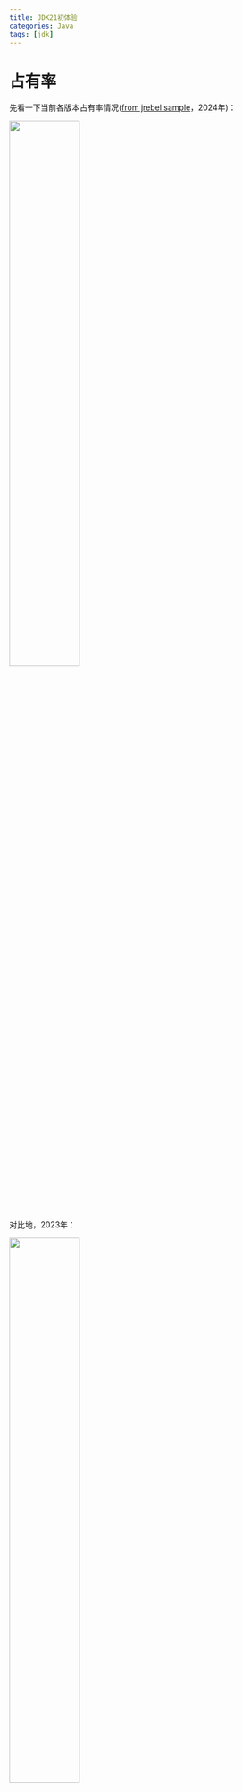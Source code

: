 ```yaml
---
title: JDK21初体验
categories: Java
tags: [jdk]
---
```

# 占有率
先看一下当前各版本占有率情况([from jrebel sample](https://www.jrebel.com/success/resources/2024-Java-developer-productivity-report)，2024年)：
<p align = "left">
<img  src="https://oss-ata.alibaba.com/article/2024/07/daf49687-876b-4fa4-82be-9178ea26befb.png" width="50%" />
</p>

对比地，2023年：
<p align = "left">
<img  src="https://oss-ata.alibaba.com/article/2024/07/8cd802ad-f39e-403e-81fc-178a20e37be1.png" width="50%" />
</p>
可见高版本的占有率正在快速升高。
可是，正如IPv6的处境类似，在探讨IPv6的普及为什么变成了现在这样一个长久拖沓的事情时，一个普遍的观点是：缺乏核心场景，即目前并没有一个爆发性的应用场景是IPv6应付得了但IPv4无法应对的——那何必花这冤枉钱和精力呢？

# 新特性
那我们来看看JDK roadmap至今的变化：
|版本|发布时间|核心new feature|
|  ----  | ----  | ----  |
| JDK8 | 2014.3 | λ 、 Stream |
| JDK11 | 2018.9 | 模块化，var关键字，增强的集合等类库 |
| JDK17 | 2021.9 | ZGC转正、switch模式匹配 |
| JDK21 | 2023.9 | 虚拟线程、分代ZGC、[GraalVM版本的JDK21](https://www.oracle.com/java/graalvm/what-is-graalvm) |

注: 以switch模式匹配为例，正式引入是在jdk14，这里只讨论LTS版本的变化，所以其可用的第一个LST版本是JDK17，具体一些新特性的引入可以去Oracle官网等处查看，比如https://www.javatpoint.com/java-8-vs-java-11

JDK11除了模块化似乎没有其他特别值得关注的变化，这个LTS在服务端场景显然没有足够的吸引力，但从低于JDK9的版本升级的话，最好选择这个LTS，因为后面的JDK17改动就比较大了。
JDK17呢？撇开几个漂亮的语法糖，这个LTS拥有转正的ZGC(但没有分代的ZGC)。个人认为ZGC带来的改变是肉眼可见的，但生产环境还是再观望观望吧。
JDK21是23年9月发布的，此时距离JDK8的发布差不多已经10年的时间，但前者受到的关注显然没有那么多，这与它所拥有的new feature相比似乎显得有些落寞。个人认为，其引入的上述三个核心新特性中的任意一个，都足够有升级的说服力。
Pandora、HSF等核心组件也已经于23年甚至更早的时间适配了JDK21、Spring Boot3.x，但升级过程还是会遇到一些障碍，个人踩过的坑见: [运营工作台应用治理](https://ata.atatech.org/articles/11000267599)

以下简单记录三个主要的feature内容。

# 虚拟线程
官方demo这里就不贴了，直接看实际场景的的一个case，批量读取IC的对比：
虚拟线程: 
```java
List<ItemInfoDTO> list = new ArrayList<>();
// 每个id提交一个虚拟线程，并执行
try (var executor = Executors.newVirtualThreadPerTaskExecutor()) { 
    itemIds.forEach(i -> executor.submit(() -> {
        list.addAll(doQuery(i));
    }));
}
```

传统线程池: 
```java
// 维护一个线程池，传统操作
public final static ExecutorService pool = new ThreadPoolExecutor(20,
        20, 1000L,
        TimeUnit.SECONDS,
        new LinkedBlockingQueue<>(5000),
        new ThreadPoolExecutor.AbortPolicy());

private List<ItemInfoDTO> batchQuery(Collection<Long> itemIds) {  
    // MultiThreadExecutor是一个自定义的多线程执行器，分批处理
    MultiThreadExecutor<Long, ItemInfoDTO, Object> multiThreadExecutor = MultiThreadExecutor.<Long, ItemInfoDTO, Object>builder()
            .partition(20)
            .divisionModels(itemIds)
            .build();
    return multiThreadExecutor.parallelRun(pool,
            new MultiThreadExecutor.MultiThreadExecutable<>() {
                @Override
                public List<ItemInfoDTO> callable(List<Long> divisionModelPartitions) {
                    return doQuery(divisionModelPartitions);
                }
            });
}
```

## 差异
首先是代码组织形式的变化，虚拟线程不需要“小心谨慎”地设定几个核心参数并维护一个池化的线程池，需要的时候直接新建一个虚拟线程扔给执行器即可，即便8C16G的生产环境机器，也可以轻松撑起数万个虚拟线程。甚至在多数场景连虚拟线程的数量都不需要考虑——当然极端场景是否会有激凸流量导致虚拟线程数异常大还是要考虑的。
性能和资源占用这里没有做深入对比，性能方面仅从接口层面对比了同时期一段时间内的调用，RT变化不大。以下是几个相关的虚拟线程实践或性能对比分析：
[Benchmark JDBC connectors and Java 21 virtual threads](https://mariadb.com/resources/blog/benchmark-jdbc-connectors-and-java-21-virtual-threads/)
[Virtual Threads Performance in Spring Boot](https://blog.fastthread.io/virtual-threads-performance-in-spring-boot/)
[Optimizing Java Performance With Virtual Threads, Reactive Programming, and MongoDB](https://www.mongodb.com/developer/languages/java/virtual-threads-reactive-programming/)
[Performance of Java virtual threads compared to native threads](https://www.reddit.com/r/java/comments/199wsil/performance_of_java_virtual_threads_compared_to/)

# 分代ZGC
首先ZGC并不是全方位更优秀的选项，它只是未来的发展方向，着眼当下，还未完全成熟，对比如下：
<p align = "left">
<img src="https://oss-ata.alibaba.com/article/2024/07/b29a4236-1e4f-4500-a258-ce65633b653c.png" width="60%" />
</p>

## 生产环境表现
<p align = "left">
<img src="https://oss-ata.alibaba.com/article/2024/07/8ab7a941-cc93-4872-bc3f-746862e992d7.png" width="60%" />
</p>

<p align = "left">
<img src="https://oss-ata.alibaba.com/article/2024/07/703ccd97-8bff-4f88-9ce0-8528c53ddf7a.png" width="60%" />
</p>
似乎已经建成了它的亚毫秒级停顿时间模型，但这个生产环境的应用承载的业务很轻，谨慎乐观看待。

## Benchmark
SPEC-JBB给出的benchmark
### Throughput
可见 JDK 17 以来的增益不大。但，JDK 8 与 G1 和 Parallel 的最新 JDK 之间存在显著差异。从性能角度来看，至少应该放弃 JDK 8。
<p align = "left">
<img src="https://oss-ata.alibaba.com/article/2024/07/aef5eebc-522e-4678-92f5-85abc7991817.png" width="60%" />
</p>

### Latency
G1 在 JDK 8 和 JDK 17 之间变化巨大，JDK 21 在此基础上有稍好的表现。这里要注意，JDK 8 和 JDK 17 之间经历了 7 年多的迭代优化，而 JDK 17 到 21 只有两年。时间跨度短，加之 GC 现在已经运行良好，因此很难在像这样的大型基准测试中获得巨大的进步。
<p align = "left">
<img src="https://oss-ata.alibaba.com/article/2024/07/df571122-8aac-474e-9ac5-9df27aee48df.png" width="60%" />
</p>

在分代 ZGC 中，可以看到与传统模式之间的显著变化。注意，这种增益大部分来自吞吐量得分的提高。两种 ZGC 模式的暂停长度差别不大，都远低于 1 毫秒。不过，从最坏情况的延迟来看，分代 ZGC 略优于传统模式。
<p align = "left">
<img src="https://oss-ata.alibaba.com/article/2024/07/44facf66-03ed-45f4-b42f-c17830bf9463.png" width="60%" />
</p>

### Footprint
在固定负载下运行基准测试时的峰值内存开销。从这个角度来看，Parallel 非常稳定。对于 G1，过去十年已经优化了许多效率低下的问题，由此节省的成本非常可观，在这个基准测试中，G1 是内存效率最高的收集器。
<p align = "left">
<img src="https://oss-ata.alibaba.com/article/2024/07/c92fef87-8b27-4471-a5e1-f02cbba395d7.png" width="60%" />
</p>

# GraalVM for JDK21
个人更倾向于把目前尚未成熟的GraalVM看作是占地盘用的，用以缓解JAVA之与GO/RUST/JS等语言的竞争中某些场景下处于劣势的焦虑——显然对云原生支持不足的焦虑: GO具有后发的先天适配优势，JVM在这里甚至是个负担——容器化部署的场景，我们需要的是一款具有优秀GC能力的本地语言，不需要再加一层VM，容器本身就可以充当/已经是VM层。GraalVM试图用JIT+AOT追平GO的优势，当然这或许会是个漫长的过程——甚至是个无法完成的目标，就像JetBrains试图采用Fleet以及一个长得非常像VS Code的全新IDEA UI来攫取云端编辑器/IDE份额的努力一样，即便最终很可能获得跟Atom编辑器一样的结果，但还是要争取，没有人会原地踏步，GO2.0草案同样有许多振奋人心的东西，所有这些对开发者来说应该算是幸事。

## what is...
从
<p align = "left">
<img src="https://oss-ata.alibaba.com/article/2024/07/13e86fa0-160f-4b42-beff-b85b56cd4054.png" width="60%" />
</p>

到：
<p align = "left">
<img src="https://oss-ata.alibaba.com/article/2024/07/08def59d-8c0e-49a6-a2f1-ac3df22c3111.png" width="60%" />
</p>
<p align = "left">
<img src="https://oss-ata.alibaba.com/article/2024/07/9e729f67-0180-4ac9-a904-d0bdb15febea.png" width="60%" />
</p>

## openJDK->GraalVM
<p align = "left">
<img src="https://oss-ata.alibaba.com/article/2024/07/f9386714-bd25-4054-b5b2-ac640cc72f62.png" width="60%" />
</p>

Graal编译器和C2编译器的性能比较：
<p align = "left">
<img src="https://oss-ata.alibaba.com/article/2024/07/c43d525e-9208-43e3-9c57-b486cafbedde.png" width="60%" />
</p>

Microprofile框架性能比较：
<p align = "left">
<img src="https://oss-ata.alibaba.com/article/2024/07/d2c951d9-76bc-4b54-9c10-4ad8f0ff82cc.png" width="60%" />
</p>

Microprofile Framework内存使用情况比较：
<p align = "left">
<img src="https://oss-ata.alibaba.com/article/2024/07/ad04a18d-bb48-42bf-9293-c89d07b1a58e.png" width="60%" />
</p>

## 跑个demo
生产/预发环境暂时无法部署，在本机尝试。配置好一个demo项目，基于GraalVM for JDK 21，进行本地构建，看上去会经历好几个阶段，且很慢：
<p align = "left">
<img src="https://oss-ata.alibaba.com/article/2024/07/fd8c1850-0916-491f-b7fe-b33cd97ef7a9.png" width="60%" />
</p>

最后会给出一些构建信息和建议：
<p align = "left">
<img src="https://oss-ata.alibaba.com/article/2024/07/560563a1-3c5e-4485-949e-01c623efc418.png" width="60%" />
</p>

二者生产的可运行文件大小差异：
<p align = "left">
<img src="https://oss-ata.alibaba.com/article/2024/07/79944e05-2e84-46e7-8c8a-9316e50e053c.png" width="60%" />
</p>

运行的启动速度和资源占用差异还是很明显的。
<p align = "left">
<img src="https://oss-ata.alibaba.com/article/2024/07/628e8bd1-b722-4a11-ab98-0ae1b1f255ae.png" width="60%" />
</p>
<p align = "left">
<img src="https://oss-ata.alibaba.com/article/2024/07/a9dae10e-e285-4fbc-b19b-f2853e732987.png" width="60%" />
</p>

本地可运行文件：
不得不说，这个本地化编译部署，启动速度和内存占用就很离谱了。
<p align = "left">
<img src="https://oss-ata.alibaba.com/article/2024/07/3f735af1-26b0-4708-bb48-a5dc26d75680.png" width="60%" />
</p>
<p align = "left">
<img src="https://oss-ata.alibaba.com/article/2024/07/89b412ed-fc45-490b-bf24-891e6977e6e9.png" width="60%" />
</p>

# 是否升级
目前已经于去年陆续将4个应用升级至JDK11，1个应用的生产环境升级至JDK21，1个应用的预发环境升级至JDK21，目前运行及日常监控没有发现特殊故障或异常。
个人看法是，ZGC带来的GC优化、虚拟内存带来的资源降低，以及，JDK8以来积累的各种语法优化、语法糖等等更好的编程体验，都可以成为升级的足够理由。而GraalVM的优势同样非常诱人，期待在云原生场景下的表现，可惜短时间内生产环境是享受不到了，或许要取决于弹内容器部署什么时候支持。

## 选择哪个版本
在去年的这个时间，在与Pandora和SRE的同学沟通中，还是建议JDK8->JDK11这样的稳妥路线。今年依然如此，稳妥起见，最好先升级到JDK11，观察一段时间。如果期望进一步升级，那么下一个LTS，无论是JDK17还是21，跨度都很大，可以直接到JDK21。
当然，我尝试了一个应用大跨度从JDK8->JDK21，可能因为应用没有非常复杂的依赖(已经前置地进行过一次治理)，升级后并没有观察到异常。

## 避坑
除了上面另一个链接里遇到的Pandora等版本问题，一个JDK自身的bug—三元运算符与拆装箱问题也需要关注下：
[条件表达式遇上拆装箱和版本升级](./ce.md)

ref

https://javabetter.cn/jvm/gc-collector.html#zgc

https://wiki.openjdk.org/display/zgc/Main

https://tech.meituan.com/2020/08/06/new-zgc-practice-in-meituan.html

https://kstefanj.github.io/2023/12/13/jdk-21-the-gcs-keep-getting-better.html

https://docs.oracle.com/en/java/javase/21/core/virtual-threads.html

https://www.reddit.com/r/java/comments/199wsil/performance_of_java_virtual_threads_compared_to/

https://www.spec.org/jbb2015/